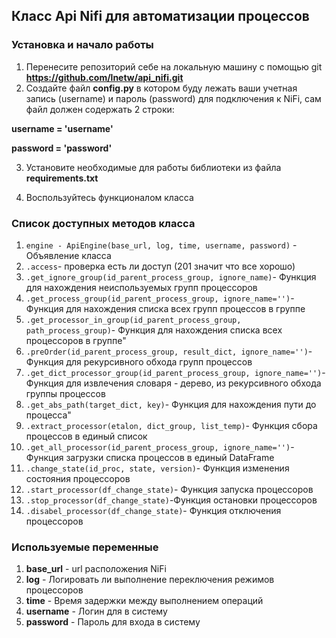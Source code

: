 ## Класс Api Nifi для автоматизации процессов

### Установка и начало работы
1. Перенесите репозиторий себе на локальную машину c помощью git
**https://github.com/lnetw/api_nifi.git**
2. Создайте файл **config.py** в котором буду лежать ваши учетная запись (username) и пароль (password) для подключения к NiFi, сам файл должен содержать 2 строки:
   
**username = 'username'**

**password = 'password'**

3. Установите необходимые для работы библиотеки из файла **requirements.txt**

4. Воспользуйтесь функционалом класса

### Список доступных методов класса

1. `engine - ApiEngine(base_url, log, time, username, password)` - Объявление класса
2. `.access`- проверка есть ли доступ (201 значит что все хорошо)
3. `.get_ignore_group(id_parent_process_group, ignore_name)`- Функция для нахождения неиспользуемых групп процессоров
4. `.get_process_group(id_parent_process_group, ignore_name='')`- Функция для нахождения списка всех групп процессов в группе
5. `.get_processor_in_group(id_parent_process_group, path_process_group)`- Функция для нахождения списка всех процессоров в группе"
6. `.preOrder(id_parent_process_group, result_dict, ignore_name='')`- Функция для рекурсивного обхода групп процессов
7. `.get_dict_processor_group(id_parent_process_group, ignore_name='')`- Функция для извлечения словаря - дерево, из рекурсивного обхода группы процессов
8. `.get_abs_path(target_dict, key)`- Функция для нахождения пути до процесса"
9. `.extract_processor(etalon, dict_group, list_temp)`- Функция сбора процессов в единый список
10. `.get_all_processor(id_parent_process_group, ignore_name='')`- Функция загрузки списка процессов в единый DataFrame
11. `.change_state(id_proc, state, version)`- Функция изменения состояния процессоров
12. `.start_processor(df_change_state)`- Функция запуска процессоров
13. `.stop_processor(df_change_state)`-Функция остановки процессоров
14. `.disabel_processor(df_change_state)`- Функция отключения процессоров

### Используемые переменные

1. **base_url** - url расположения NiFi
2. **log** - Логировать ли выполнение переключения режимов процессоров
3. **time** - Время задержки между выполнением операций
4. **username** - Логин для в систему
5. **password** - Пароль для входа в систему
